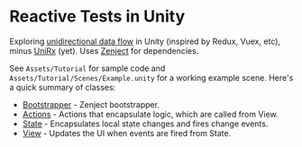 # Reactive Tests in Unity

Exploring [unidirectional data flow](https://www.exclamationlabs.com/blog/the-case-for-unidirectional-data-flow/) in Unity (inspired by Redux, Vuex, etc), minus [UniRx](https://github.com/neuecc/UniRx) (yet). Uses [Zenject](https://github.com/modesttree/Zenject) for dependencies.

See `Assets/Tutorial` for sample code and `Assets/Tutorial/Scenes/Example.unity` for a working example scene. Here's a quick summary of classes:

* [Bootstrapper](https://github.com/lux/reactive-tests/blob/master/Assets/Tutorial/Bootstrapper.cs) - Zenject bootstrapper.
* [Actions](https://github.com/lux/reactive-tests/blob/master/Assets/Tutorial/Actions.cs) - Actions that encapsulate logic, which are called from View.
* [State](https://github.com/lux/reactive-tests/blob/master/Assets/Tutorial/State.cs) - Encapsulates local state changes and fires change events.
* [View](https://github.com/lux/reactive-tests/blob/master/Assets/Tutorial/View.cs) - Updates the UI when events are fired from State.
